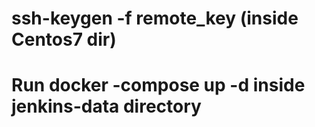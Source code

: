 # ssh-keygen -f remote_key (inside Centos7 dir)
# Run docker -compose up -d inside jenkins-data directory
